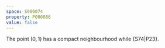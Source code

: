 ```yaml
---
space: S000074
property: P000086
value: false
---
```


The point $(0,1)$ has a compact neighbourhood while {S74|P23}.
